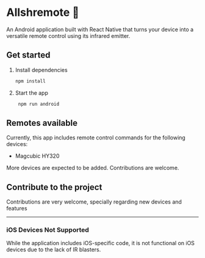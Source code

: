 # Allshremote 📱

An Android application built with React Native that turns your device into a versatile remote control using its infrared emitter.

## Get started

1. Install dependencies

   ```bash
   npm install
   ```

2. Start the app

   ```bash
    npm run android
   ```

## Remotes available

Currently, this app includes remote control commands for the following devices:

- Magcubic HY320

More devices are expected to be added. Contributions are welcome.

## Contribute to the project

Contributions are very welcome, specially regarding new devices and features

---

### iOS Devices Not Supported

While the application includes iOS-specific code, it is not functional on iOS devices due to the lack of IR blasters.
